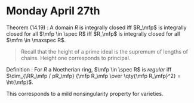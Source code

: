  # Monday April 27th

Theorem (14.19)
:   A domain $R$ is integrally closed iff $R_\mfp$ is integrally closed for all $\mfp \in \spec R$ iff $R_\mfp$ is integrally closed for all $\mfm \in \maxspec R$.

> Recall that the height of a prime ideal is the supremum of lengths of chains.
> Height one corresponds to principal.

Definition
: For $R$ a Noetherian ring, $\mfp \in \spec R$ is *regular* iff $\dim_{\RR_\mfp / pR_\mfp} {\mfp R_\mfp \over \qty{\mfp R_\mfp}^2} = \ht(\mfp)$.

This corresponds to a mild nonsingularity property for varieties.
